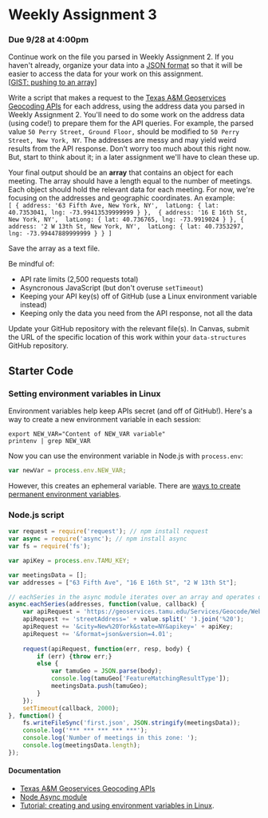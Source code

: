 # Weekly Assignment 3

### Due 9/28 at 4:00pm

Continue work on the file you parsed in Weekly Assignment 2. If you haven't already, organize your data into a [JSON format](https://developer.mozilla.org/en-US/docs/Learn/JavaScript/Objects/JSON) so that it will be easier to access the data for your work on this assignment.  
[[GIST: pushing to an array](https://gist.github.com/aaronxhill/38067bb58805896fdbb5)]

Write a script that makes a request to the [Texas A&M Geoservices Geocoding APIs](http://geoservices.tamu.edu/Services/Geocode/WebService/) for each address, using the address data you parsed in Weekly Assignment 2. You'll need to do some work on the address data (using code!) to prepare them for the API queries. For example, the parsed value `50 Perry Street, Ground Floor,` should be modified to `50 Perry Street, New York, NY`. The addresses are messy and may yield weird results from the API response. Don't worry too much about this right now. But, start to think about it; in a later assignment we'll have to clean these up.  

Your final output should be an **array** that contains an object for each meeting. The array should have a length equal to the number of meetings. Each object should hold the relevant data for each meeting. For now, we're focusing on the addresses and geographic coordinates. An example:  
`[ { address: '63 Fifth Ave, New York, NY', 
latLong: { lat: 40.7353041, lng: -73.99413539999999 } }, 
{ address: '16 E 16th St, New York, NY', 
latLong: { lat: 40.736765, lng: -73.9919024 } },
{ address: '2 W 13th St, New York, NY', 
latLong: { lat: 40.7353297, lng: -73.99447889999999 } } ]`

Save the array as a text file.

Be mindful of:  
* API rate limits (2,500 requests total)  
* Asyncronous JavaScript (but don't overuse `setTimeout`)  
* Keeping your API key(s) off of GitHub (use a Linux environment variable instead)  
* Keeping only the data you need from the API response, not all the data  

Update your GitHub repository with the relevant file(s). In Canvas, submit the URL of the specific location of this work within your `data-structures` GitHub repository. 

## Starter Code

### Setting environment variables in Linux

Environment variables help keep APIs secret (and off of GitHub!).  Here's a way to create a new environment variable in each session: 

```
export NEW_VAR="Content of NEW_VAR variable"
printenv | grep NEW_VAR
```

Now you can use the environment variable in Node.js with `process.env`:

```javascript
var newVar = process.env.NEW_VAR;
```

However, this creates an ephemeral variable. There are [ways to create permanent environment variables](https://www.npmjs.com/package/dotenv). 

### Node.js script

```javascript
var request = require('request'); // npm install request
var async = require('async'); // npm install async
var fs = require('fs');

var apiKey = process.env.TAMU_KEY; 

var meetingsData = [];
var addresses = ["63 Fifth Ave", "16 E 16th St", "2 W 13th St"];

// eachSeries in the async module iterates over an array and operates on each item in the array in series
async.eachSeries(addresses, function(value, callback) {
    var apiRequest = 'https://geoservices.tamu.edu/Services/Geocode/WebService/GeocoderWebServiceHttpNonParsed_V04_01.aspx?';
    apiRequest += 'streetAddress=' + value.split(' ').join('%20');
    apiRequest += '&city=New%20York&state=NY&apikey=' + apiKey;
    apiRequest += '&format=json&version=4.01';
    
    request(apiRequest, function(err, resp, body) {
        if (err) {throw err;}
        else {
            var tamuGeo = JSON.parse(body);
            console.log(tamuGeo['FeatureMatchingResultType']);
            meetingsData.push(tamuGeo);
        }
    });
    setTimeout(callback, 2000);
}, function() {
    fs.writeFileSync('first.json', JSON.stringify(meetingsData));
    console.log('*** *** *** *** ***');
    console.log('Number of meetings in this zone: ');
    console.log(meetingsData.length);
});
```

#### Documentation

* [Texas A&M Geoservices Geocoding APIs](http://geoservices.tamu.edu/Services/Geocode/WebService/)  
* [Node Async module](http://caolan.github.io/async/)
* [Tutorial: creating and using environment variables in Linux](https://www.digitalocean.com/community/tutorials/how-to-read-and-set-environmental-and-shell-variables-on-a-linux-vps).
